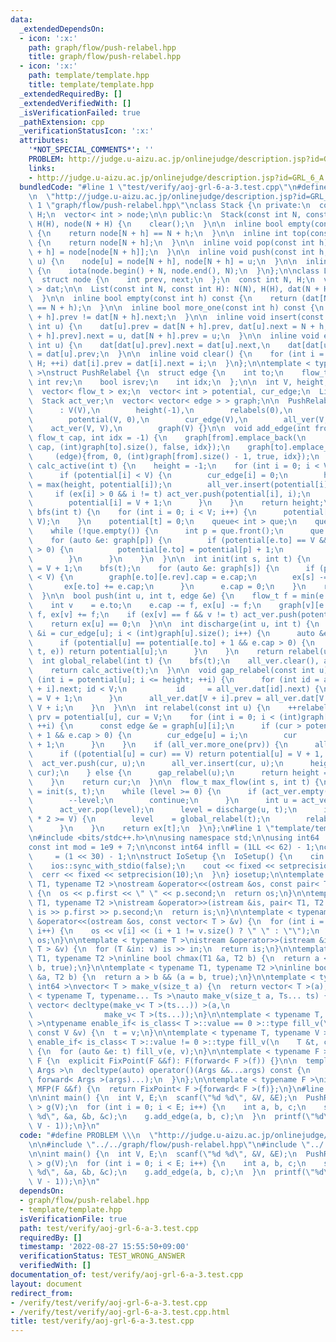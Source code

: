 ```yaml
---
data:
  _extendedDependsOn:
  - icon: ':x:'
    path: graph/flow/push-relabel.hpp
    title: graph/flow/push-relabel.hpp
  - icon: ':x:'
    path: template/template.hpp
    title: template/template.hpp
  _extendedRequiredBy: []
  _extendedVerifiedWith: []
  _isVerificationFailed: true
  _pathExtension: cpp
  _verificationStatusIcon: ':x:'
  attributes:
    '*NOT_SPECIAL_COMMENTS*': ''
    PROBLEM: http://judge.u-aizu.ac.jp/onlinejudge/description.jsp?id=GRL_6_A
    links:
    - http://judge.u-aizu.ac.jp/onlinejudge/description.jsp?id=GRL_6_A
  bundledCode: "#line 1 \"test/verify/aoj-grl-6-a-3.test.cpp\"\n#define PROBLEM \\\
    \n  \"http://judge.u-aizu.ac.jp/onlinejudge/description.jsp?id=GRL_6_A\"\n\n#line\
    \ 1 \"graph/flow/push-relabel.hpp\"\nclass Stack {\n private:\n  const int N,\
    \ H;\n  vector< int > node;\n\n public:\n  Stack(const int N, const int H): N(N),\
    \ H(H), node(N + H) {\n    clear();\n  }\n\n  inline bool empty(const int h) const\
    \ {\n    return node[N + h] == N + h;\n  }\n\n  inline int top(const int h) const\
    \ {\n    return node[N + h];\n  }\n\n  inline void pop(const int h) {\n    node[N\
    \ + h] = node[node[N + h]];\n  }\n\n  inline void push(const int h, const int\
    \ u) {\n    node[u] = node[N + h], node[N + h] = u;\n  }\n\n  inline void clear()\
    \ {\n    iota(node.begin() + N, node.end(), N);\n  }\n};\n\nclass List {\n public:\n\
    \  struct node {\n    int prev, next;\n  };\n  const int N, H;\n  vector< node\
    \ > dat;\n\n  List(const int N, const int H): N(N), H(H), dat(N + H) {\n    clear();\n\
    \  }\n\n  inline bool empty(const int h) const {\n    return (dat[N + h].next\
    \ == N + h);\n  }\n\n  inline bool more_one(const int h) const {\n    return dat[N\
    \ + h].prev != dat[N + h].next;\n  }\n\n  inline void insert(const int h, const\
    \ int u) {\n    dat[u].prev = dat[N + h].prev, dat[u].next = N + h;\n    dat[dat[N\
    \ + h].prev].next = u, dat[N + h].prev = u;\n  }\n\n  inline void erase(const\
    \ int u) {\n    dat[dat[u].prev].next = dat[u].next,\n    dat[dat[u].next].prev\
    \ = dat[u].prev;\n  }\n\n  inline void clear() {\n    for (int i = N; i < N +\
    \ H; ++i) dat[i].prev = dat[i].next = i;\n  }\n};\n\ntemplate < typename flow_t\
    \ >\nstruct PushRelabel {\n  struct edge {\n    int to;\n    flow_t cap;\n   \
    \ int rev;\n    bool isrev;\n    int idx;\n  };\n\n  int V, height, relabels;\n\
    \  vector< flow_t > ex;\n  vector< int > potential, cur_edge;\n  List all_ver;\n\
    \  Stack act_ver;\n  vector< vector< edge > > graph;\n\n  PushRelabel(int V)\n\
    \      : V(V),\n        height(-1),\n        relabels(0),\n        ex(V, flow_t(0)),\n\
    \        potential(V, 0),\n        cur_edge(V),\n        all_ver(V, V),\n    \
    \    act_ver(V, V),\n        graph(V) {}\n\n  void add_edge(int from, int to,\
    \ flow_t cap, int idx = -1) {\n    graph[from].emplace_back(\n        (edge){to,\
    \ cap, (int)graph[to].size(), false, idx});\n    graph[to].emplace_back(\n   \
    \     (edge){from, 0, (int)graph[from].size() - 1, true, idx});\n  }\n\n  int\
    \ calc_active(int t) {\n    height = -1;\n    for (int i = 0; i < V; i++) {\n\
    \      if (potential[i] < V) {\n        cur_edge[i] = 0;\n        height     \
    \ = max(height, potential[i]);\n        all_ver.insert(potential[i], i);\n   \
    \     if (ex[i] > 0 && i != t) act_ver.push(potential[i], i);\n      } else {\n\
    \        potential[i] = V + 1;\n      }\n    }\n    return height;\n  }\n\n  void\
    \ bfs(int t) {\n    for (int i = 0; i < V; i++) {\n      potential[i] = max(potential[i],\
    \ V);\n    }\n    potential[t] = 0;\n    queue< int > que;\n    que.emplace(t);\n\
    \    while (!que.empty()) {\n      int p = que.front();\n      que.pop();\n  \
    \    for (auto &e: graph[p]) {\n        if (potential[e.to] == V && graph[e.to][e.rev].cap\
    \ > 0) {\n          potential[e.to] = potential[p] + 1;\n          que.emplace(e.to);\n\
    \        }\n      }\n    }\n  }\n\n  int init(int s, int t) {\n    potential[s]\
    \ = V + 1;\n    bfs(t);\n    for (auto &e: graph[s]) {\n      if (potential[e.to]\
    \ < V) {\n        graph[e.to][e.rev].cap = e.cap;\n        ex[s] -= e.cap;\n \
    \       ex[e.to] += e.cap;\n      }\n      e.cap = 0;\n    }\n    return calc_active(t);\n\
    \  }\n\n  bool push(int u, int t, edge &e) {\n    flow_t f = min(e.cap, ex[u]);\n\
    \    int v    = e.to;\n    e.cap -= f, ex[u] -= f;\n    graph[v][e.rev].cap +=\
    \ f, ex[v] += f;\n    if (ex[v] == f && v != t) act_ver.push(potential[v], v);\n\
    \    return ex[u] == 0;\n  }\n\n  int discharge(int u, int t) {\n    for (int\
    \ &i = cur_edge[u]; i < (int)graph[u].size(); i++) {\n      auto &e = graph[u][i];\n\
    \      if (potential[u] == potential[e.to] + 1 && e.cap > 0) {\n        if (push(u,\
    \ t, e)) return potential[u];\n      }\n    }\n    return relabel(u);\n  }\n\n\
    \  int global_relabel(int t) {\n    bfs(t);\n    all_ver.clear(), act_ver.clear();\n\
    \    return calc_active(t);\n  }\n\n  void gap_relabel(const int u) {\n    for\
    \ (int i = potential[u]; i <= height; ++i) {\n      for (int id = all_ver.dat[V\
    \ + i].next; id < V;\n           id     = all_ver.dat[id].next) {\n        potential[id]\
    \ = V + 1;\n      }\n      all_ver.dat[V + i].prev = all_ver.dat[V + i].next =\
    \ V + i;\n    }\n  }\n\n  int relabel(const int u) {\n    ++relabels;\n    int\
    \ prv = potential[u], cur = V;\n    for (int i = 0; i < (int)graph[u].size();\
    \ ++i) {\n      const edge &e = graph[u][i];\n      if (cur > potential[e.to]\
    \ + 1 && e.cap > 0) {\n        cur_edge[u] = i;\n        cur         = potential[e.to]\
    \ + 1;\n      }\n    }\n    if (all_ver.more_one(prv)) {\n      all_ver.erase(u);\n\
    \      if ((potential[u] = cur) == V) return potential[u] = V + 1, prv;\n    \
    \  act_ver.push(cur, u);\n      all_ver.insert(cur, u);\n      height = max(height,\
    \ cur);\n    } else {\n      gap_relabel(u);\n      return height = prv - 1;\n\
    \    }\n    return cur;\n  }\n\n  flow_t max_flow(int s, int t) {\n    int level\
    \ = init(s, t);\n    while (level >= 0) {\n      if (act_ver.empty(level)) {\n\
    \        --level;\n        continue;\n      }\n      int u = act_ver.top(level);\n\
    \      act_ver.pop(level);\n      level = discharge(u, t);\n      if (relabels\
    \ * 2 >= V) {\n        level    = global_relabel(t);\n        relabels = 0;\n\
    \      }\n    }\n    return ex[t];\n  }\n};\n#line 1 \"template/template.hpp\"\
    \n#include <bits/stdc++.h>\n\nusing namespace std;\n\nusing int64   = long long;\n\
    const int mod = 1e9 + 7;\n\nconst int64 infll = (1LL << 62) - 1;\nconst int inf\
    \     = (1 << 30) - 1;\n\nstruct IoSetup {\n  IoSetup() {\n    cin.tie(nullptr);\n\
    \    ios::sync_with_stdio(false);\n    cout << fixed << setprecision(10);\n  \
    \  cerr << fixed << setprecision(10);\n  }\n} iosetup;\n\ntemplate < typename\
    \ T1, typename T2 >\nostream &operator<<(ostream &os, const pair< T1, T2 > &p)\
    \ {\n  os << p.first << \" \" << p.second;\n  return os;\n}\n\ntemplate < typename\
    \ T1, typename T2 >\nistream &operator>>(istream &is, pair< T1, T2 > &p) {\n \
    \ is >> p.first >> p.second;\n  return is;\n}\n\ntemplate < typename T >\nostream\
    \ &operator<<(ostream &os, const vector< T > &v) {\n  for (int i = 0; i < (int)v.size();\
    \ i++) {\n    os << v[i] << (i + 1 != v.size() ? \" \" : \"\");\n  }\n  return\
    \ os;\n}\n\ntemplate < typename T >\nistream &operator>>(istream &is, vector<\
    \ T > &v) {\n  for (T &in: v) is >> in;\n  return is;\n}\n\ntemplate < typename\
    \ T1, typename T2 >\ninline bool chmax(T1 &a, T2 b) {\n  return a < b && (a =\
    \ b, true);\n}\n\ntemplate < typename T1, typename T2 >\ninline bool chmin(T1\
    \ &a, T2 b) {\n  return a > b && (a = b, true);\n}\n\ntemplate < typename T =\
    \ int64 >\nvector< T > make_v(size_t a) {\n  return vector< T >(a);\n}\n\ntemplate\
    \ < typename T, typename... Ts >\nauto make_v(size_t a, Ts... ts) {\n  return\
    \ vector< decltype(make_v< T >(ts...)) >(a,\n                                \
    \                make_v< T >(ts...));\n}\n\ntemplate < typename T, typename V\
    \ >\ntypename enable_if< is_class< T >::value == 0 >::type fill_v(\n    T &t,\
    \ const V &v) {\n  t = v;\n}\n\ntemplate < typename T, typename V >\ntypename\
    \ enable_if< is_class< T >::value != 0 >::type fill_v(\n    T &t, const V &v)\
    \ {\n  for (auto &e: t) fill_v(e, v);\n}\n\ntemplate < typename F >\nstruct FixPoint:\
    \ F {\n  explicit FixPoint(F &&f): F(forward< F >(f)) {}\n\n  template < typename...\
    \ Args >\n  decltype(auto) operator()(Args &&...args) const {\n    return F::operator()(*this,\
    \ forward< Args >(args)...);\n  }\n};\n\ntemplate < typename F >\ninline decltype(auto)\
    \ MFP(F &&f) {\n  return FixPoint< F >{forward< F >(f)};\n}\n#line 6 \"test/verify/aoj-grl-6-a-3.test.cpp\"\
    \n\nint main() {\n  int V, E;\n  scanf(\"%d %d\", &V, &E);\n  PushRelabel< int\
    \ > g(V);\n  for (int i = 0; i < E; i++) {\n    int a, b, c;\n    scanf(\"%d %d\
    \ %d\", &a, &b, &c);\n    g.add_edge(a, b, c);\n  }\n  printf(\"%d\\n\", g.max_flow(0,\
    \ V - 1));\n}\n"
  code: "#define PROBLEM \\\n  \"http://judge.u-aizu.ac.jp/onlinejudge/description.jsp?id=GRL_6_A\"\
    \n\n#include \"../../graph/flow/push-relabel.hpp\"\n#include \"../../template/template.hpp\"\
    \n\nint main() {\n  int V, E;\n  scanf(\"%d %d\", &V, &E);\n  PushRelabel< int\
    \ > g(V);\n  for (int i = 0; i < E; i++) {\n    int a, b, c;\n    scanf(\"%d %d\
    \ %d\", &a, &b, &c);\n    g.add_edge(a, b, c);\n  }\n  printf(\"%d\\n\", g.max_flow(0,\
    \ V - 1));\n}\n"
  dependsOn:
  - graph/flow/push-relabel.hpp
  - template/template.hpp
  isVerificationFile: true
  path: test/verify/aoj-grl-6-a-3.test.cpp
  requiredBy: []
  timestamp: '2022-08-27 15:55:50+09:00'
  verificationStatus: TEST_WRONG_ANSWER
  verifiedWith: []
documentation_of: test/verify/aoj-grl-6-a-3.test.cpp
layout: document
redirect_from:
- /verify/test/verify/aoj-grl-6-a-3.test.cpp
- /verify/test/verify/aoj-grl-6-a-3.test.cpp.html
title: test/verify/aoj-grl-6-a-3.test.cpp
---
```

